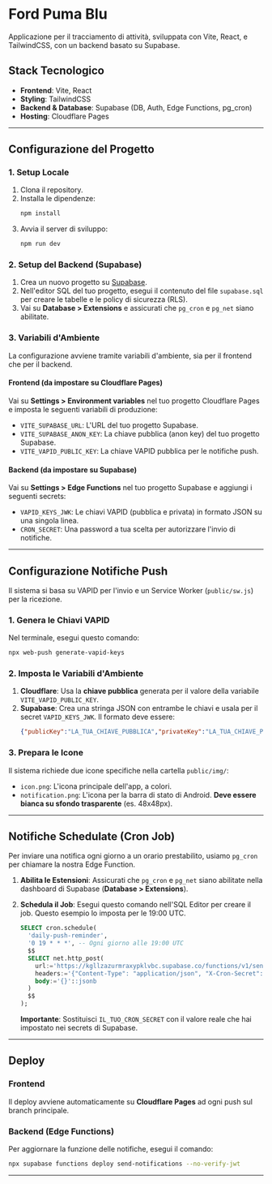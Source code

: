 # Ford Puma Blu

Applicazione per il tracciamento di attività, sviluppata con Vite, React, e TailwindCSS, con un backend basato su Supabase.

## Stack Tecnologico

- **Frontend**: Vite, React
- **Styling**: TailwindCSS
- **Backend & Database**: Supabase (DB, Auth, Edge Functions, pg_cron)
- **Hosting**: Cloudflare Pages

---

## Configurazione del Progetto

### 1. Setup Locale

1.  Clona il repository.
2.  Installa le dipendenze:
    ```bash
    npm install
    ```
3.  Avvia il server di sviluppo:
    ```bash
    npm run dev
    ```

### 2. Setup del Backend (Supabase)

1.  Crea un nuovo progetto su [Supabase](https://supabase.com/).
2.  Nell'editor SQL del tuo progetto, esegui il contenuto del file `supabase.sql` per creare le tabelle e le policy di sicurezza (RLS).
3.  Vai su **Database > Extensions** e assicurati che `pg_cron` e `pg_net` siano abilitate.

### 3. Variabili d'Ambiente

La configurazione avviene tramite variabili d'ambiente, sia per il frontend che per il backend.

#### Frontend (da impostare su Cloudflare Pages)

Vai su **Settings > Environment variables** nel tuo progetto Cloudflare Pages e imposta le seguenti variabili di produzione:

-   `VITE_SUPABASE_URL`: L'URL del tuo progetto Supabase.
-   `VITE_SUPABASE_ANON_KEY`: La chiave pubblica (anon key) del tuo progetto Supabase.
-   `VITE_VAPID_PUBLIC_KEY`: La chiave VAPID pubblica per le notifiche push.

#### Backend (da impostare su Supabase)

Vai su **Settings > Edge Functions** nel tuo progetto Supabase e aggiungi i seguenti secrets:

-   `VAPID_KEYS_JWK`: Le chiavi VAPID (pubblica e privata) in formato JSON su una singola linea.
-   `CRON_SECRET`: Una password a tua scelta per autorizzare l'invio di notifiche.

---

## Configurazione Notifiche Push

Il sistema si basa su VAPID per l'invio e un Service Worker (`public/sw.js`) per la ricezione.

### 1. Genera le Chiavi VAPID

Nel terminale, esegui questo comando:

```bash
npx web-push generate-vapid-keys
```

### 2. Imposta le Variabili d'Ambiente

1.  **Cloudflare**: Usa la **chiave pubblica** generata per il valore della variabile `VITE_VAPID_PUBLIC_KEY`.
2.  **Supabase**: Crea una stringa JSON con entrambe le chiavi e usala per il secret `VAPID_KEYS_JWK`. Il formato deve essere:
    ```json
    {"publicKey":"LA_TUA_CHIAVE_PUBBLICA","privateKey":"LA_TUA_CHIAVE_PRIVATA"}
    ```

### 3. Prepara le Icone

Il sistema richiede due icone specifiche nella cartella `public/img/`:

-   `icon.png`: L'icona principale dell'app, a colori.
-   `notification.png`: L'icona per la barra di stato di Android. **Deve essere bianca su sfondo trasparente** (es. 48x48px).

---

## Notifiche Schedulate (Cron Job)

Per inviare una notifica ogni giorno a un orario prestabilito, usiamo `pg_cron` per chiamare la nostra Edge Function.

1.  **Abilita le Estensioni**: Assicurati che `pg_cron` e `pg_net` siano abilitate nella dashboard di Supabase (**Database > Extensions**).
2.  **Schedula il Job**: Esegui questo comando nell'SQL Editor per creare il job. Questo esempio lo imposta per le 19:00 UTC.

    ```sql
    SELECT cron.schedule(
      'daily-push-reminder',
      '0 19 * * *', -- Ogni giorno alle 19:00 UTC
      $$
      SELECT net.http_post(
        url:='https://kgllzazurmraxypklvbc.supabase.co/functions/v1/send-notifications',
        headers:='{"Content-Type": "application/json", "X-Cron-Secret": "IL_TUO_CRON_SECRET"}',
        body:='{}'::jsonb
      )
      $$
    );
    ```
    **Importante**: Sostituisci `IL_TUO_CRON_SECRET` con il valore reale che hai impostato nei secrets di Supabase.

---

## Deploy

### Frontend

Il deploy avviene automaticamente su **Cloudflare Pages** ad ogni push sul branch principale.

### Backend (Edge Functions)

Per aggiornare la funzione delle notifiche, esegui il comando:

```bash
npx supabase functions deploy send-notifications --no-verify-jwt
```

---

